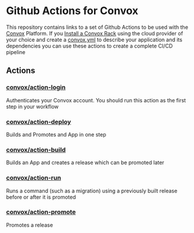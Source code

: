 # Github Actions for Convox

This repository contains links to a set of Github Actions to be used with the [Convox](https://convox.com) Platform. If you [Install a Convox Rack](https://docs.convox.com/installation/production-rack) using the cloud provider of your choice and create a [convox.yml](https://docs.convox.com/configuration/convox-yml) to describe your application and its dependencies you can use these actions to create a complete CI/CD pipeline

## Actions
### [convox/action-login](https://github.com/convox/action-login)
Authenticates your Convox account. You should run this action as the first step in your workflow
### [convox/action-deploy](https://github.com/convox/action-deploy)
Builds and Promotes and App in one step
### [convox/action-build](https://github.com/convox/action-build)
Builds an App and creates a release which can be promoted later
### [convox/action-run](https://github.com/convox/action-run) 
Runs a command (such as a migration) using a previously built release before or after it is promoted
### [convox/action-promote](https://github.com/convox/action-promote)
Promotes a release